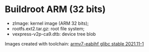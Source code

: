 # Buildroot ARM (32 bits)

* zImage: kernel image (ARM 32 bits);
* rootfs.ext2.tar.gz: root file system;
* vexpress-v2p-ca9.dtb: device tree blob

Images created with toolchain:
[armv7-eabihf glibc stable 2021.11-1](https://toolchains.bootlin.com/downloads/releases/toolchains/armv7-eabihf/tarballs/armv7-eabihf--glibc--stable-2021.11-1.tar.bz2)
